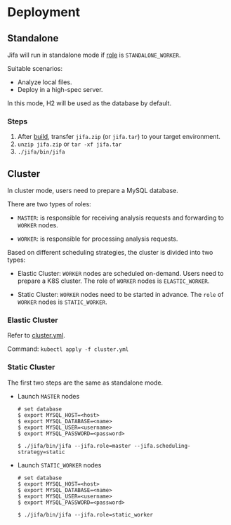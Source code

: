 # Deployment

## Standalone

Jifa will run in standalone mode if [role](./configuration#role) is `STANDALONE_WORKER`.

Suitable scenarios:

- Analyze local files.
- Deploy in a high-spec server.

In this mode, H2 will be used as the database by default.

### Steps

1. After [build](./getting-started#build), transfer `jifa.zip` (or `jifa.tar`) to your target environment.
2. `unzip jifa.zip` or `tar -xf jifa.tar`
3. `./jifa/bin/jifa`

## Cluster

In cluster mode, users need to prepare a MySQL database.

There are two types of roles:

- `MASTER`: is responsible for receiving analysis requests and forwarding to `WORKER` nodes.

- `WORKER`: is responsible for processing analysis requests.

Based on different scheduling strategies, the cluster is divided into two types:

- Elastic Cluster: `WORKER` nodes are scheduled on-demand. Users need to prepare a K8S cluster. The role of `WORKER` nodes is `ELASTIC_WORKER`.

- Static Cluster: `WORKER` nodes need to be started in advance. The `role` of `WORKER` nodes is `STATIC_WORKER`.


### Elastic Cluster

Refer to [cluster.yml](https://github.com/eclipse/jifa/blob/main/cluster.yml). 

Command: `kubectl apply -f cluster.yml`

### Static Cluster

The first two steps are the same as standalone mode.

- Launch `MASTER` nodes

  ```shell
  # set database
  $ export MYSQL_HOST=<host>
  $ export MYSQL_DATABASE=<name>
  $ export MYSQL_USER=<username>
  $ export MYSQL_PASSWORD=<password>

  $ ./jifa/bin/jifa --jifa.role=master --jifa.scheduling-strategy=static
  ```

- Launch `STATIC_WORKER` nodes

  ```shell
  # set database
  $ export MYSQL_HOST=<host>
  $ export MYSQL_DATABASE=<name>
  $ export MYSQL_USER=<username>
  $ export MYSQL_PASSWORD=<password>

  $ ./jifa/bin/jifa --jifa.role=static_worker
  ```